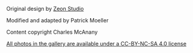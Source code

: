 Original design by [Zeon Studio](https://zeon.studio)

Modified and adapted by Patrick Moeller

Content copyright Charles McAnany

[All photos in the gallery are available under a CC-BY-NC-SA 4.0 license](http://creativecommons.org/licenses/by-nc-sa/4.0/)
